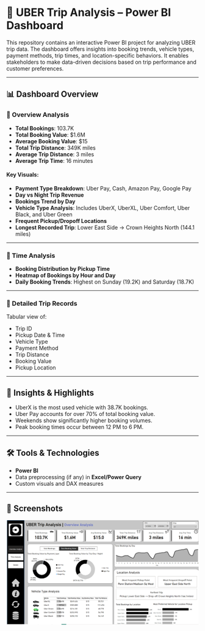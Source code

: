 # 🚖 UBER Trip Analysis – Power BI Dashboard

This repository contains an interactive Power BI project for analyzing UBER trip data. The dashboard offers insights into booking trends, vehicle types, payment methods, trip times, and location-specific behaviors. It enables stakeholders to make data-driven decisions based on trip performance and customer preferences.

---

## 📊 Dashboard Overview

### 🔹 Overview Analysis
- **Total Bookings**: 103.7K  
- **Total Booking Value**: $1.6M  
- **Average Booking Value**: $15  
- **Total Trip Distance**: 349K miles  
- **Average Trip Distance**: 3 miles  
- **Average Trip Time**: 16 minutes  

#### Key Visuals:
- **Payment Type Breakdown**: Uber Pay, Cash, Amazon Pay, Google Pay  
- **Day vs Night Trip Revenue**  
- **Bookings Trend by Day**  
- **Vehicle Type Analysis**: Includes UberX, UberXL, Uber Comfort, Uber Black, and Uber Green  
- **Frequent Pickup/Dropoff Locations**  
- **Longest Recorded Trip**: Lower East Side → Crown Heights North (144.1 miles)  

---

### 🔹 Time Analysis
- **Booking Distribution by Pickup Time**  
- **Heatmap of Bookings by Hour and Day**  
- **Daily Booking Trends**: Highest on Sunday (19.2K) and Saturday (18.7K)

---

### 🔹 Detailed Trip Records
Tabular view of:
- Trip ID  
- Pickup Date & Time  
- Vehicle Type  
- Payment Method  
- Trip Distance  
- Booking Value  
- Pickup Location  

---

## 📌 Insights & Highlights

- UberX is the most used vehicle with 38.7K bookings.  
- Uber Pay accounts for over 70% of total booking value.  
- Weekends show significantly higher booking volumes.  
- Peak booking times occur between 12 PM to 6 PM.  

---

## 🛠️ Tools & Technologies

- **Power BI**  
- Data preprocessing (if any) in **Excel/Power Query**  
- Custom visuals and DAX measures  

---

## 📸 Screenshots
![Alt Text](overview.png)
